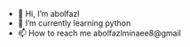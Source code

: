 - 👋 Hi, I’m abolfazl
- 🌱 I’m currently learning python
- 📫 How to reach me abolfazlminaee8@gmail
<!---
abolfazlminaee/abolfazlminaee is a ✨ special ✨ repository because its `README.md` (this file) appears on your GitHub profile.
You can click the Preview link to take a look at your changes.
--->
